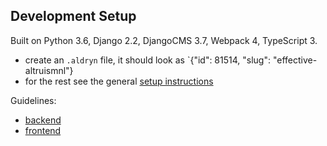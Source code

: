 Development Setup
-------------------------------------------------------------------------------
Built on Python 3.6, Django 2.2, DjangoCMS 3.7, Webpack 4, TypeScript 3.

- create an `.aldryn` file, it should look as `{"id": 81514, "slug": "effective-altruismnl"}
- for the rest see the general [setup instructions](https://gitlab.com/what-digital/wiki/-/blob/master/info/projects/djangocms-template/setup-instruction.md)

Guidelines:
- [backend](https://gitlab.com/what-digital/djangocms-template/-/blob/master/docs/readme/backend.md)
- [frontend](https://gitlab.com/what-digital/djangocms-template/-/blob/master/docs/readme/frontend.md)
